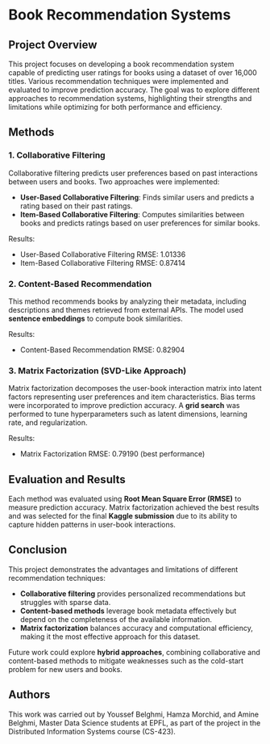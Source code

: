 # Book Recommendation Systems

## Project Overview

This project focuses on developing a book recommendation system capable of predicting user ratings for books using a dataset of over 16,000 titles. Various recommendation techniques were implemented and evaluated to improve prediction accuracy. The goal was to explore different approaches to recommendation systems, highlighting their strengths and limitations while optimizing for both performance and efficiency.

## Methods

### 1. Collaborative Filtering
Collaborative filtering predicts user preferences based on past interactions between users and books. Two approaches were implemented:

- **User-Based Collaborative Filtering**: Finds similar users and predicts a rating based on their past ratings.
- **Item-Based Collaborative Filtering**: Computes similarities between books and predicts ratings based on user preferences for similar books.

Results:
- User-Based Collaborative Filtering RMSE: 1.01336
- Item-Based Collaborative Filtering RMSE: 0.87414

### 2. Content-Based Recommendation
This method recommends books by analyzing their metadata, including descriptions and themes retrieved from external APIs. The model used **sentence embeddings** to compute book similarities.

Results:
- Content-Based Recommendation RMSE: 0.82904

### 3. Matrix Factorization (SVD-Like Approach)
Matrix factorization decomposes the user-book interaction matrix into latent factors representing user preferences and item characteristics. Bias terms were incorporated to improve prediction accuracy. A **grid search** was performed to tune hyperparameters such as latent dimensions, learning rate, and regularization.

Results:
- Matrix Factorization RMSE: 0.79190 (best performance)

## Evaluation and Results

Each method was evaluated using **Root Mean Square Error (RMSE)** to measure prediction accuracy. Matrix factorization achieved the best results and was selected for the final **Kaggle submission** due to its ability to capture hidden patterns in user-book interactions.

## Conclusion

This project demonstrates the advantages and limitations of different recommendation techniques:
- **Collaborative filtering** provides personalized recommendations but struggles with sparse data.
- **Content-based methods** leverage book metadata effectively but depend on the completeness of the available information.
- **Matrix factorization** balances accuracy and computational efficiency, making it the most effective approach for this dataset.

Future work could explore **hybrid approaches**, combining collaborative and content-based methods to mitigate weaknesses such as the cold-start problem for new users and books.

## Authors

This work was carried out by Youssef Belghmi, Hamza Morchid, and Amine Belghmi, Master Data Science students at EPFL, as part of the project in the Distributed Information Systems course (CS-423).
